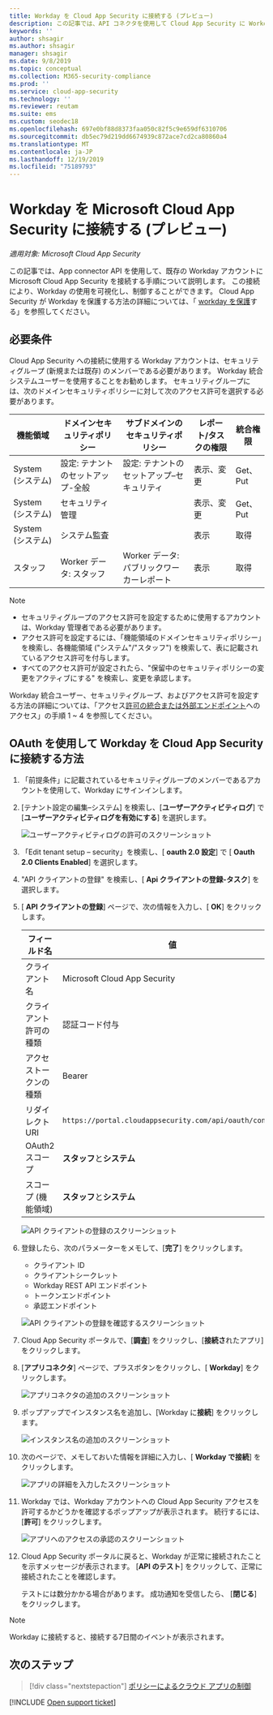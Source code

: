 ```yaml
---
title: Workday を Cloud App Security に接続する (プレビュー)
description: この記事では、API コネクタを使用して Cloud App Security に Workday アプリを接続し、使用状況を表示して制御する方法について説明します。
keywords: ''
author: shsagir
ms.author: shsagir
manager: shsagir
ms.date: 9/8/2019
ms.topic: conceptual
ms.collection: M365-security-compliance
ms.prod: ''
ms.service: cloud-app-security
ms.technology: ''
ms.reviewer: reutam
ms.suite: ems
ms.custom: seodec18
ms.openlocfilehash: 697e0bf88d8373faa050c82f5c9e659df6310706
ms.sourcegitcommit: db5ec79d219dd6674939c872ace7cd2ca80860a4
ms.translationtype: MT
ms.contentlocale: ja-JP
ms.lasthandoff: 12/19/2019
ms.locfileid: "75189793"
---
```

# <a name="connect-workday-to-microsoft-cloud-app-security-preview"></a>Workday を Microsoft Cloud App Security に接続する (プレビュー)

*適用対象: Microsoft Cloud App Security*

この記事では、App connector API を使用して、既存の Workday アカウントに Microsoft Cloud App Security を接続する手順について説明します。 この接続により、Workday の使用を可視化し、制御することができます。 Cloud App Security が Workday を保護する方法の詳細については、「 [workday を保護](protect-workday.md)する」を参照してください。

## <a name="prerequisites"></a>必要条件

Cloud App Security への接続に使用する Workday アカウントは、セキュリティグループ (新規または既存) のメンバーである必要があります。 Workday 統合システムユーザーを使用することをお勧めします。 セキュリティグループには、次のドメインセキュリティポリシーに対して次のアクセス許可を選択する必要があります。

| 機能領域 | ドメインセキュリティポリシー | サブドメインのセキュリティポリシー | レポート/タスクの権限 | 統合権限 |
| --- | --- | --- | --- | --- |
| System (システム) | 設定: テナントのセットアップ-全般 | 設定: テナントのセットアップ–セキュリティ | 表示、変更 | Get、Put |
| System (システム) | セキュリティ管理 | | 表示、変更 | Get、Put |
| System (システム) | システム監査 | | 表示 | 取得 |
| スタッフ | Worker データ: スタッフ | Worker データ: パブリックワーカーレポート | 表示 | 取得 |

> [!NOTE]
>
> * セキュリティグループのアクセス許可を設定するために使用するアカウントは、Workday 管理者である必要があります。
> * アクセス許可を設定するには、「機能領域のドメインセキュリティポリシー」を検索し、各機能領域 ("システム"/"スタッフ") を検索して、表に記載されているアクセス許可を付与します。
> * すべてのアクセス許可が設定されたら、"保留中のセキュリティポリシーの変更をアクティブにする" を検索し、変更を承認します。

Workday 統合ユーザー、セキュリティグループ、およびアクセス許可を設定する方法の詳細については、「アクセス[許可の統合または外部エンドポイント](https://go.microsoft.com/fwlink/?linkid=2103212)へのアクセス」の手順 1 ~ 4 を参照してください。

## <a name="how-to-connect-workday-to-cloud-app-security-using-oauth"></a>OAuth を使用して Workday を Cloud App Security に接続する方法

1. 「前提条件」に記載されているセキュリティグループのメンバーであるアカウントを使用して、Workday にサインインします。

1. [テナント設定の編集–システム] を検索し、[**ユーザーアクティビティログ**] で [**ユーザーアクティビティログを有効にする**] を選択します。

    ![ユーザーアクティビティログの許可のスクリーンショット](media/connect-workday-enable-logging.png)

1. 「Edit tenant setup – security」を検索し、[ **oauth 2.0 設定**] で [ **Oauth 2.0 Clients Enabled**] を選択します。

1. "API クライアントの登録" を検索し、[ **Api クライアントの登録-タスク**] を選択します。

1. [ **API クライアントの登録**] ページで、次の情報を入力し、[ **OK**] をクリックします。

    | フィールド名 | 値 |
    | ---- | ---- |
    | クライアント名 | Microsoft Cloud App Security |
    | クライアント許可の種類 | 認証コード付与 |
    | アクセストークンの種類 | Bearer |
    | リダイレクト URI | `https://portal.cloudappsecurity.com/api/oauth/connect` |
    | OAuth2 スコープ | **スタッフ**と**システム** |
    | スコープ (機能領域) | **スタッフ**と**システム** |

    ![API クライアントの登録のスクリーンショット](media/connect-workday-register-api-client.png)

1. 登録したら、次のパラメーターをメモして、[**完了**] をクリックします。

    * クライアント ID
    * クライアントシークレット
    * Workday REST API エンドポイント
    * トークンエンドポイント
    * 承認エンドポイント

    ![API クライアントの登録を確認するスクリーンショット](media/connect-workday-register-api-client-confirm.png)

1. Cloud App Security ポータルで、[**調査**] をクリックし、[**接続さ**れたアプリ] をクリックします。

1. [**アプリコネクタ**] ページで、プラスボタンをクリックし、[ **Workday**] をクリックします。

    ![アプリコネクタの追加のスクリーンショット](media/connect-workday-add-app.png)

1. ポップアップでインスタンス名を追加し、[Workday に**接続**] をクリックします。

    ![インスタンス名の追加のスクリーンショット](media/connect-workday-add-app-connect.png)

1. 次のページで、メモしておいた情報を詳細に入力し、[ **Workday で接続**] をクリックします。

    ![アプリの詳細を入力したスクリーンショット](media/connect-workday-add-app-connect-details.png)

1. Workday では、Workday アカウントへの Cloud App Security アクセスを許可するかどうかを確認するポップアップが表示されます。 続行するには、[**許可**] をクリックします。

    ![アプリへのアクセスの承認のスクリーンショット](media/connect-workday-add-app-allow.png)

1. Cloud App Security ポータルに戻ると、Workday が正常に接続されたことを示すメッセージが表示されます。 [**API のテスト**] をクリックして、正常に接続されたことを確認します。

    テストには数分かかる場合があります。 成功通知を受信したら、 [**閉じる**] をクリックします。

> [!NOTE]
> Workday に接続すると、接続する7日間のイベントが表示されます。

## <a name="next-steps"></a>次のステップ

> [!div class="nextstepaction"]
> [ポリシーによるクラウド アプリの制御](control-cloud-apps-with-policies.md)

[!INCLUDE [Open support ticket](includes/support.md)]
